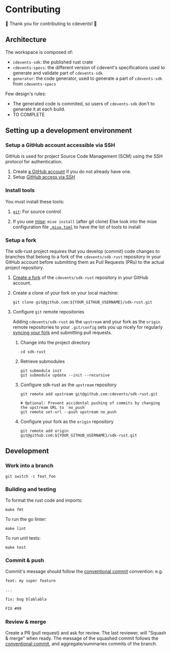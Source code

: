 
# Contributing

🚀 Thank you for contributing to cdevents! 🚀

## Architecture

The workspace is composed of:

- `cdevents-sdk`: the published rust crate
- `cdevents-specs`: the different version of cdevent's specifications used to generate and validate part of `cdevents-sdk`
- `generator`: the code generator, used to generate a part of `cdevents-sdk` from `cdevents-specs`

Few design's rules:

- The generated code is commited, so users of `cdevents-sdk` don't to generate it at each build.
- TO COMPLETE

## Setting up a development environment

### Setup a GitHub account accessible via SSH

GitHub is used for project Source Code Management (SCM) using the SSH protocol for authentication.

1. Create [a GitHub account](https://github.com/join) if you do not already have one.
1. Setup
[GitHub access via SSH](https://help.github.com/articles/connecting-to-github-with-ssh/)

### Install tools

You must install these tools:

1. [`git`](https://help.github.com/articles/set-up-git/): For source control

2. If you use [mise](https://mise.jdx.dev/): `mise install` (after git clone)
  Else look into the mise configuration file [`.mise.toml`](https://github.com/cdevents/sdk-rust/blob/main/.mise.toml) to have the list of tools to install

### Setup a fork

The sdk-rust project requires that you develop (commit) code changes to branches that belong to a fork of the `cdevents/sdk-rust` repository in your GitHub account before submitting them as Pull Requests (PRs) to the actual project repository.

1. [Create a fork](https://help.github.com/articles/fork-a-repo/) of the `cdevents/sdk-rust` repository in your GitHub account.

1. Create a clone of your fork on your local machine:

    ```shell
    git clone git@github.com:${YOUR_GITHUB_USERNAME}/sdk-rust.git
    ```

1. Configure `git` remote repositories

    Adding `cdevents/sdk-rust` as the `upstream` and your fork as the `origin` remote repositories to your `.git/config` sets you up nicely for regularly [syncing your fork](https://help.github.com/articles/syncing-a-fork/) and submitting pull requests.

    1. Change into the project directory

        ```shell
        cd sdk-rust
        ```

    2. Retrieve submodules

        ```shell
        git submodule init
        git submodule update --init --recursive
        ```

    3. Configure sdk-rust as the `upstream` repository

        ```shell
        git remote add upstream git@github.com:cdevents/sdk-rust.git

        # Optional: Prevent accidental pushing of commits by changing the upstream URL to `no_push`
        git remote set-url --push upstream no_push
        ```

    4. Configure your fork as the `origin` repository

        ```shell
        git remote add origin git@github.com:${YOUR_GITHUB_USERNAME}/sdk-rust.git
        ```

## Development

### Work into a branch

```shell
git switch -c feat_foo
```

### Building and testing

To format the rust code and imports:

```shell
make fmt
```

To run the go linter:

```shell
make lint
```

To run unit tests:

```shell
make test
```

### Commit & push

Commit's message should follow the [conventional commit] convention:
e.g.

```txt
feat: my super feature

...
```

```txt
fix: bug blablabla

FIX #99
```

### Review & merge

Create a PR (pull request) and ask for review.
The last reviewer, will "Squash & merge" when ready.
The message of the squashed commit follows the [conventional commit], and aggregate/summaries commits of the branch.

  [conventional commit]: https://www.conventionalcommits.org/en/v1.0.0/#summary